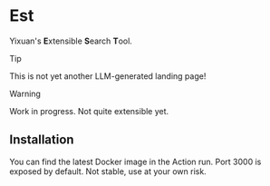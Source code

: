 # Est

Yixuan's **E**xtensible **S**earch **T**ool.

> [!TIP]
> This is not yet another LLM-generated landing page!

> [!WARNING]
> Work in progress. Not quite extensible yet.

## Installation

You can find the latest Docker image in the Action run.
Port 3000 is exposed by default.
Not stable, use at your own risk.
